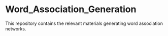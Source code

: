# Word_Association_Generation
This repository contains the relevant materials generating word association networks. 
